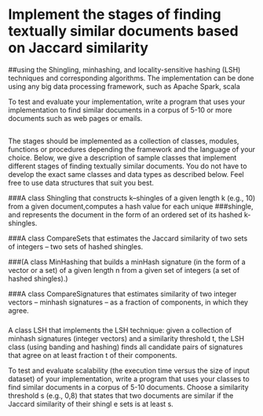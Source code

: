 # Implement the stages of finding textually similar documents based on Jaccard similarity 
##using the Shingling, minhashing, and locality-sensitive hashing (LSH) techniques and corresponding algorithms. 
 The implementation can be done using any big data processing framework,
 such as Apache Spark, scala
 
 To test and evaluate your implementation, write a program that uses your implementation to find similar documents 
 in a corpus of 5-10 or more documents such as web pages or emails.
 ##
The stages should be implemented as a collection of classes, modules, functions or procedures depending the 
framework and the language of your choice. Below, we give a description of sample classes that implement different
stages of finding textually similar documents. You do not have to develop the exact same classes and data types as described below.
Feel free to use data structures that suit you best.

###A class Shingling that constructs k–shingles of a given length k (e.g., 10) from a given document,computes a hash value for each unique ###shingle, and represents the document in the form of an ordered set of its hashed k-shingles.
    
###A class CompareSets that estimates the Jaccard similarity of two sets of integers – two sets of hashed shingles.

###(A class MinHashing that builds a minHash signature (in the form of a vector or a set) of a given length n from a given
            set of integers (a set of hashed shingles).)
      
###A class CompareSignatures that estimates similarity of two integer vectors –
     minhash signatures – as a fraction of components, in which they agree.
     
###
   A class LSH that implements the LSH technique: given a collection of minhash signatures (integer vectors) 
   and a similarity threshold t, the LSH class (using banding and hashing) finds all candidate pairs of signatures 
   that agree on at least fraction t of their components.
 
   
To test and evaluate scalability (the execution time versus the size of input dataset) of your implementation,
  write a program that uses your classes to find similar documents in a corpus of 5-10 documents.
  Choose a similarity threshold s (e.g., 0,8) that states that two documents are similar if the Jaccard similarity of their shingl
  e sets is at least s. 
